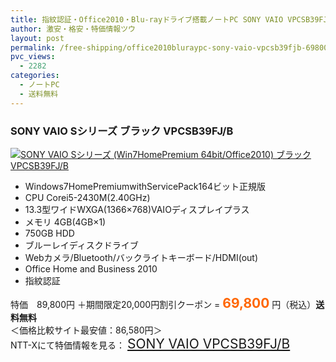```yaml
---
title: 指紋認証・Office2010・Blu-rayドライブ搭載ノートPC SONY VAIO VPCSB39FJ/B 特価69,800円！送料無料！
author: 激安・格安・特価情報ツウ
layout: post
permalink: /free-shipping/office2010bluraypc-sony-vaio-vpcsb39fjb-69800.html
pvc_views:
  - 2282
categories:
  - ノートPC
  - 送料無料
---
```

### SONY VAIO Sシリーズ ブラック VPCSB39FJ/B

<div class="img-bg2 img_L">
  <a href="http://px.a8.net/svt/ejp?a8mat=ZYP6S+8IMA3E+S1Q+BWGDT&a8ejpredirect=http://nttxstore.jp/_II_SN13769785" target="_blank" title="SONY VAIO Sシリーズ (Win7HomePremium 64bit/Office2010) ブラック VPCSB39FJ/B"><img src="http://i1.wp.com/image.nttxstore.jp/l2_images/S/SN/SN13769785.jpg?resize=120%2C120" border="0" alt="SONY VAIO Sシリーズ (Win7HomePremium 64bit/Office2010) ブラック VPCSB39FJ/B" style="border: 0pt none;" data-recalc-dims="1" /></a>
</div>

<!--more-->

  * Windows7HomePremiumwithServicePack164ビット正規版
  * CPU Corei5-2430M(2.40GHz)
  * 13.3型ワイドWXGA(1366×768)VAIOディスプレイプラス
  * メモリ 4GB(4GB×1)
  * 750GB HDD
  * ブルーレイディスクドライブ
  * Webカメラ/Bluetooth/バックライトキーボード/HDMI(out)
  * Office Home and Business 2010
  * 指紋認証

特価　89,800円 ＋期間限定20,000円割引クーポン = <span style="color: #ff6600; font-size: 150%;"><strong>69,800</strong></span> 円（税込）**送料無料**  
＜価格比較サイト最安値：86,580円＞  
NTT-Xにて特価情報を見る： <span style="font-size: 150%;"><a href="http://px.a8.net/svt/ejp?a8mat=ZYP6S+8IMA3E+S1Q+BWGDT&a8ejpredirect=http://nttxstore.jp/_II_SN13769785" target="_blank">SONY VAIO VPCSB39FJ/B</a></span>
